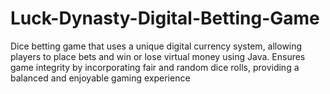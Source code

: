 # Luck-Dynasty-Digital-Betting-Game

Dice betting game that uses a unique digital currency system, allowing players to place bets and win or lose virtual money using Java. Ensures game integrity by incorporating fair and random dice rolls, providing a balanced and enjoyable gaming experience
